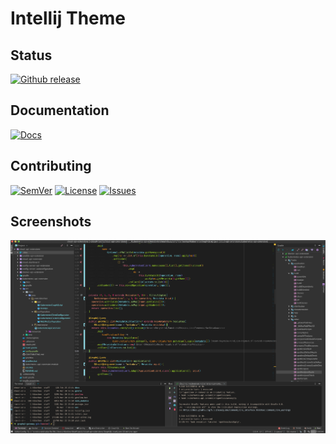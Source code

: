 # Intellij Theme

## Status
[![Github release](https://img.shields.io/github/release/hiberbee/intellij-theme.svg?style=flat-square)](https://github.com/hiberbee/intellij-theme/releases)

## Documentation
[![Docs](https://img.shields.io/badge/docs-github.io-blue.svg?style=flat-square)](https://hiberbee.github.io/intellij-theme/)

## Contributing
[![SemVer](https://img.shields.io/badge/SemVer-2.0.0-blue.svg?style=flat-square)](http://semver.org/spec/v2.0.0.html)
[![License](https://img.shields.io/github/license/hiberbee/intellij-theme.svg?style=flat-square)](https://github.com/hiberbee/intellij-theme/blob/master/LICENSE)
[![Issues](https://img.shields.io/github/issues/hiberbee/intellij-theme.svg?style=flat-square)](https://github.com/hiberbee/intellij-theme/issues)

## Screenshots
![](screenshots/default.png)
